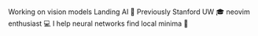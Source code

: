 Working on vision models Landing AI 🤖
Previously Stanford UW 🎓
neovim enthusiast 💻
I help neural networks find local minima 🧠
